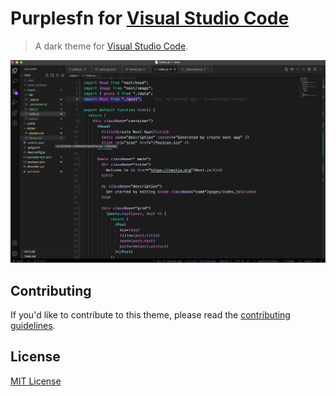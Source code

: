 # Purplesfn for [Visual Studio Code](http://code.visualstudio.com)

> A dark theme for [Visual Studio Code](http://code.visualstudio.com).

![Screenshot](https://github.com/devbewill/purplesfn-vscode-theme/blob/main/screenshot.png)

## Contributing

If you'd like to contribute to this theme, please read the [contributing guidelines](./.github/CONTRIBUTING.md).

## License

[MIT License](./LICENSE)
